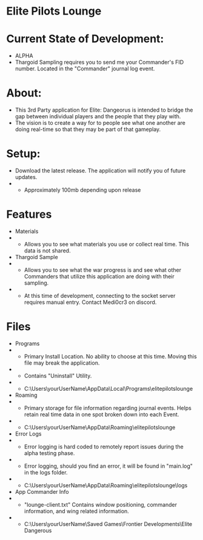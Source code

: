 # Elite Pilots Lounge

# Current State of Development: 
- ALPHA
- Thargoid Sampling requires you to send me your Commander's FID number. Located in the "Commander" journal log event.

# About:
- This 3rd Party application for Elite: Dangeorus is intended to bridge the gap between individual players and the people that they play with.
- The vision is to create a way for to people see what one another are doing real-time so that they may be part of that gameplay.

# Setup:
- Download the latest release. The application will notify you of future updates.
- - Approximately 100mb depending upon release

# Features
- Materials
- - Allows you to see what materials you use or collect real time. This data is not shared.
- Thargoid Sample
- - Allows you to see what the war progress is and see what other Commanders that utilize this application are doing with their sampling.
- - At this time of development, connecting to the socket server requires manual entry. Contact Medi0cr3 on discord. 

# Files
- Programs
- - Primary Install Location. No ability to choose at this time. Moving this file may break the application.
- - Contains "Uninstall" Utility.
- - C:\Users\yourUserName\AppData\Local\Programs\elitepilotslounge
- Roaming
- - Primary storage for file information regarding journal events. Helps retain real time data in one spot broken down into each Event.
- - C:\Users\yourUserName\AppData\Roaming\elitepilotslounge
- Error Logs
- - Error logging is hard coded to remotely report issues during the alpha testing phase.
- - Error logging, should you find an error, it will be found in "main.log" in the logs folder.
- - C:\Users\yourUserName\AppData\Roaming\elitepilotslounge\logs
- App Commander Info
- - "lounge-client.txt" Contains window positioning, commander information, and wing related information.
- - C:\Users\yourUserName\Saved Games\Frontier Developments\Elite Dangerous
